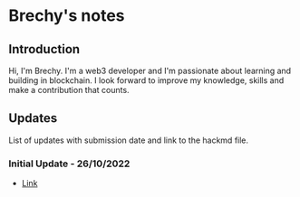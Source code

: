 # Brechy's notes

## Introduction

Hi, I'm Brechy. I'm a web3 developer and I'm passionate about learning and building in blockchain. I look forward to improve my knowledge, skills and make a contribution that counts.

## Updates

List of updates with submission date and link to the hackmd file.

### Initial Update - 26/10/2022

 - [Link](https://hackmd.io/@brech1/epf-update-1)
 